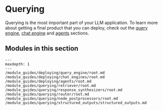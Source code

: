 # Querying

Querying is the most important part of your LLM application. To learn more about getting a final product that you can deploy, check out the [query engine](/module_guides/deploying/query_engine/root.md), [chat engine](/module_guides/deploying/chat_engines/root.md) and [agents](/module_guides/deploying/agents/root.md) sections.

## Modules in this section

```{toctree}
---
maxdepth: 1
---
/module_guides/deploying/query_engine/root.md
/module_guides/deploying/chat_engines/root.md
/module_guides/deploying/agents/root.md
/module_guides/querying/retriever/root.md
/module_guides/querying/response_synthesizers/root.md
/module_guides/querying/router/root.md
/module_guides/querying/node_postprocessors/root.md
/module_guides/querying/structured_outputs/structured_outputs.md
```
